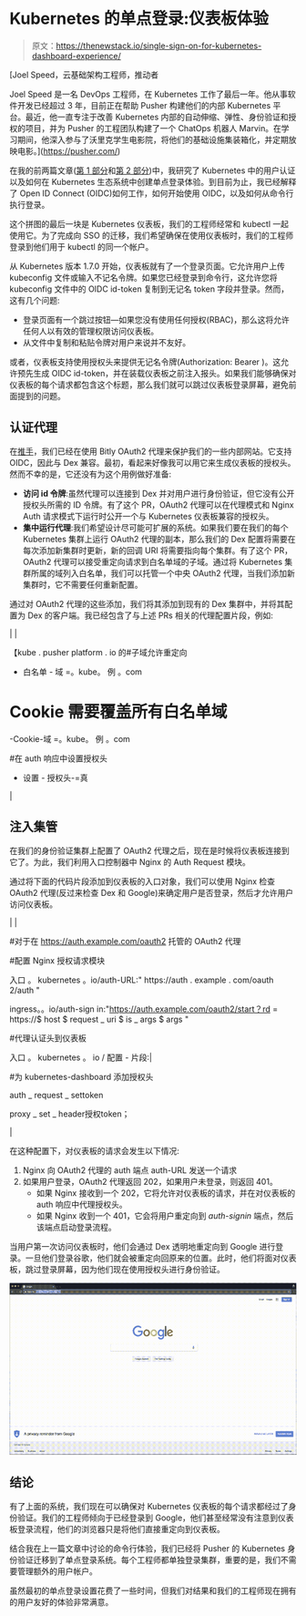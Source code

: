 # Kubernetes 的单点登录:仪表板体验

> 原文：<https://thenewstack.io/single-sign-on-for-kubernetes-dashboard-experience/>

[](https://pusher.com/)

 [Joel Speed，云基础架构工程师，推动者

Joel Speed 是一名 DevOps 工程师，在 Kubernetes 工作了最后一年。他从事软件开发已经超过 3 年，目前正在帮助 Pusher 构建他们的内部 Kubernetes 平台。最近，他一直专注于改善 Kubernetes 内部的自动伸缩、弹性、身份验证和授权的项目，并为 Pusher 的工程团队构建了一个 ChatOps 机器人 Marvin。在学习期间，他深入参与了沃里克学生电影院，将他们的基础设施集装箱化，并定期放映电影。](https://pusher.com/) [](https://pusher.com/)

在我的前两篇文章([第 1 部分](https://thenewstack.io/kubernetes-single-sign-one-less-identity/)和[第 2 部分](https://thenewstack.io/single-sign-kubernetes-command-line-experience/))中，我研究了 Kubernetes 中的用户认证以及如何在 Kubernetes 生态系统中创建单点登录体验。到目前为止，我已经解释了 Open ID Connect (OIDC)如何工作，如何开始使用 OIDC，以及如何从命令行执行登录。

这个拼图的最后一块是 Kubernetes 仪表板，我们的工程师经常和 kubectl 一起使用它。为了完成向 SSO 的迁移，我们希望确保在使用仪表板时，我们的工程师登录到他们用于 kubectl 的同一个帐户。

从 Kubernetes 版本 1.7.0 开始，仪表板就有了一个登录页面。它允许用户上传 kubeconfig 文件或输入不记名令牌。如果您已经登录到命令行，这允许您将 kubeconfig 文件中的 OIDC id-token 复制到无记名 token 字段并登录。然而，这有几个问题:

*   登录页面有一个跳过按钮—如果您没有使用任何授权(RBAC)，那么这将允许任何人以有效的管理权限访问仪表板。
*   从文件中复制和粘贴令牌对用户来说并不友好。

或者，仪表板支持使用授权头来提供无记名令牌(Authorization: Bearer <oidc-id-token>)。这允许预先生成 OIDC id-token，并在装载仪表板之前注入报头。如果我们能够确保对仪表板的每个请求都包含这个标题，那么我们就可以跳过仪表板登录屏幕，避免前面提到的问题。</oidc-id-token>

## 认证代理

在[推手](https://www.pusher.com)，我们已经在使用 Bitly OAuth2 代理来保护我们的一些内部网站。它支持 OIDC，因此与 Dex 兼容。最初，看起来好像我可以用它来生成仪表板的授权头。然而不幸的是，它还没有为这个用例做好准备:

*   **访问 id 令牌**:虽然代理可以连接到 Dex 并对用户进行身份验证，但它没有公开授权头所需的 ID 令牌。有了这个 PR，OAuth2 代理可以在代理模式和 Nginx Auth 请求模式下运行时公开一个与 Kubernetes 仪表板兼容的授权头。
*   **集中运行代理**:我们希望设计尽可能可扩展的系统。如果我们要在我们的每个 Kubernetes 集群上运行 OAuth2 代理的副本，那么我们的 Dex 配置将需要在每次添加新集群时更新，新的回调 URI 将需要指向每个集群。有了这个 PR，OAuth2 代理可以接受重定向请求到白名单域的子域。通过将 Kubernetes 集群所属的域列入白名单，我们可以托管一个中央 OAuth2 代理，当我们添加新集群时，它不需要任何重新配置。

通过对 OAuth2 代理的这些添加，我们将其添加到现有的 Dex 集群中，并将其配置为 Dex 的客户端。我已经包含了与上述 PRs 相关的代理配置片段，例如:

|  | 

【kube . pusher platform . io 的#子域允许重定向

- 白名单 - 域 =。kube。 例 。com

# Cookie 需要覆盖所有白名单域

-Cookie-域 =。kube。 例 。com

#在 auth 响应中设置授权头

- 设置 - 授权头-=真

 |

## 注入集管

在我们的身份验证集群上配置了 OAuth2 代理之后，现在是时候将仪表板连接到它了。为此，我们利用入口控制器中 Nginx 的 Auth Request 模块。

通过将下面的代码片段添加到仪表板的入口对象，我们可以使用 Nginx 检查 OAuth2 代理(反过来检查 Dex 和 Google)来确定用户是否登录，然后才允许用户访问仪表板。

|  | 

#对于在 https://auth.example.com/oauth2 托管的 OAuth2 代理

#配置 Nginx 授权请求模块

入口 。 kubernetes 。io/auth-URL:" https://auth . example . com/oauth 2/auth "

ingress。。io/auth-sign in:"https://auth.example.com/oauth2/start？rd = https://$ host $ request _ uri $ is _ args $ args "

#代理认证头到仪表板

入口 。 kubernetes 。 io / 配置 - 片段:&#124;

#为 kubernetes-dashboard 添加授权头

auth _ request _ settoken

proxy _ set _ header授权token；

 |

在这种配置下，对仪表板的请求会发生以下情况:

1.  Nginx 向 OAuth2 代理的 auth 端点 auth-URL 发送一个请求
2.  如果用户登录，OAuth2 代理返回 202，如果用户未登录，则返回 401。
    *   如果 Nginx 接收到一个 202，它将允许对仪表板的请求，并在对仪表板的 auth 响应中代理授权头。
    *   如果 Nginx 收到一个 401，它会将用户重定向到 *auth-signin* 端点，然后该端点启动登录流程。

当用户第一次访问仪表板时，他们会通过 Dex 透明地重定向到 Google 进行登录。一旦他们登录谷歌，他们就会被重定向回原来的位置。此时，他们将面对仪表板，跳过登录屏幕，因为他们现在使用授权头进行身份验证。

[![](img/52e629ee1a70f06c05eacc38c3e93c31.png)](https://storage.googleapis.com/cdn.thenewstack.io/media/2018/03/4d5a6190-k8s-sso-01.gif)

## 结论

有了上面的系统，我们现在可以确保对 Kubernetes 仪表板的每个请求都经过了身份验证。我们的工程师倾向于已经登录到 Google，他们甚至经常没有注意到仪表板登录流程，他们的浏览器只是将他们直接重定向到仪表板。

结合我在上一篇文章中讨论的命令行体验，我们已经将 Pusher 的 Kubernetes 身份验证迁移到了单点登录系统。每个工程师都单独登录集群，重要的是，我们不需要管理额外的用户帐户。

虽然最初的单点登录设置花费了一些时间，但我们对结果和我们的工程师现在拥有的用户友好的体验非常满意。

<svg xmlns:xlink="http://www.w3.org/1999/xlink" viewBox="0 0 68 31" version="1.1"><title>Group</title> <desc>Created with Sketch.</desc></svg>